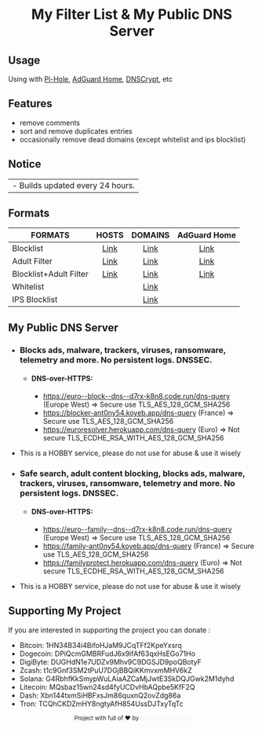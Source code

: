<div align="Center">
  <h1>My Filter List & My Public DNS Server</h1>
</div>

## Usage

Using with <a href="https://pi-hole.net" target="_blank">Pi-Hole</a>, <a href="https://adguard.com/en/adguard-home/overview.html">AdGuard Home</a>, <a href="https://dnscrypt.info">DNSCrypt</a>, etc

## Features

- remove comments
- sort and remove duplicates entries
- occasionally remove dead domains (except whitelist and ips blocklist)

## Notice

<table>
<tr>
<td>
 - Builds updated every 24 hours.
</td>
</tr>
</table>

## Formats

| FORMATS | HOSTS | DOMAINS | AdGuard Home |
|---------|:----------:|:----------:|:----------:|
Blocklist | [Link](https://raw.githubusercontent.com/t0ny54/blocklistwithregex/main/export/blocklist_all_zero.txt) | [Link](https://raw.githubusercontent.com/t0ny54/blocklistwithregex/main/export/blocklist.txt) | [Link](https://raw.githubusercontent.com/anT0ny54/adguard/main/blocklist-agh.txt) |
Adult Filter | [Link](https://raw.githubusercontent.com/t0ny54/adultfilterwithregex/main/export/blocklist_all_zero.txt) | [Link](https://raw.githubusercontent.com/t0ny54/adultfilterwithregex/main/export/blocklist.txt) | [Link](https://raw.githubusercontent.com/anT0ny54/adguard/main/adultfilter-agh.txt) |
Blocklist+Adult Filter | [Link](https://raw.githubusercontent.com/t0ny54/blocklistfamilywithregex/main/export/blocklist_all_zero.txt) | [Link](https://raw.githubusercontent.com/t0ny54/blocklistfamilywithregex/main/export/blocklist.txt) | [Link](https://raw.githubusercontent.com/anT0ny54/adguard/main/blocklist.txt) | [Link](https://raw.githubusercontent.com/anT0ny54/adguard/main/familyfilter-agh.txt) |
Whitelist |  | [Link](https://raw.githubusercontent.com/t0ny54/agh/main/whitelist.txt) |  |
IPS Blocklist |  | [Link](https://raw.githubusercontent.com/t0ny54/agh/main/ipblocklist.txt) |  |


## My Public DNS Server
* ### Blocks ads, malware, trackers, viruses, ransomware, telemetry and more. No persistent logs. DNSSEC.
  * #### DNS-over-HTTPS:
     *  https://euro--block--dns--d7rx-k8n8.code.run/dns-query (Europe West) => Secure use TLS_AES_128_GCM_SHA256
     *  https://blocker-ant0ny54.koyeb.app/dns-query (France) => Secure use TLS_AES_128_GCM_SHA256
     *  https://euroresolver.herokuapp.com/dns-query (Euro) => Not secure TLS_ECDHE_RSA_WITH_AES_128_GCM_SHA256
*  This is a HOBBY service, please do not use for abuse & use it wisely
     
* ### Safe search, adult content blocking, blocks ads, malware, trackers, viruses, ransomware, telemetry and more. No persistent logs. DNSSEC.
  * #### DNS-over-HTTPS:
     *  https://euro--family--dns--d7rx-k8n8.code.run/dns-query (Europe West) => Secure use TLS_AES_128_GCM_SHA256
     *  https://family-ant0ny54.koyeb.app/dns-query (France) => Secure use TLS_AES_128_GCM_SHA256
     *  https://familyprotect.herokuapp.com/dns-query (Euro) => Not secure TLS_ECDHE_RSA_WITH_AES_128_GCM_SHA256
*  This is a HOBBY service, please do not use for abuse & use it wisely

## Supporting My Project

If you are interested in supporting the project you can donate :
 - Bitcoin: 1HN34B34i4BifoHJaM9JCqTFf2KpeYxsrq
 - Dogecoin: DPiQcmGMBRFudJ6x9ifAf63qxHsEGo71Ho
 - DigiByte: DUGHdN1e7UDZv9Mhv9C9DGSJD9poQBotyF
 - Zcash: t1c9Gnf3SM2tPuU7DGjBBQiKKmvxmMHV6kZ
 - Solana: G4RbhfKkSmypWuLAiaAZCaMjJwtE3SkDQJGwk2M1dyhd
 - Litecoin: MQsbaz15wn24sd4fyUCDvHbAQpbe5KfF2Q
 - Dash: Xbn144txmSiHBFxsJm86quxnQ2ovZdg86a
 - Tron: TCQhCKDZmHY8ngtyAfH854UssDJTxyTqTc


<div align="center">
  <sub>Project with full of ❤ by <a href=https://bearhero.tk target=_blank style=color:#f6f6f6><b>antonyitunamaku</b>
</div>
